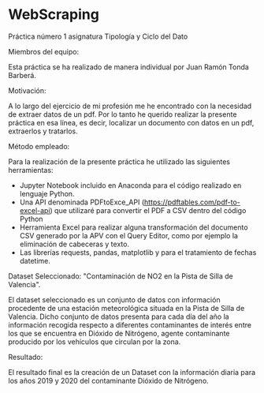 # WebScraping
Práctica número 1 asignatura Tipología y Ciclo del Dato

Miembros del equipo:

Esta práctica se ha realizado de manera individual por Juan Ramón Tonda Barberá.

Motivación:

A lo largo del ejercicio de mi profesión me he encontrado con la necesidad de extraer datos de un pdf. Por lo tanto he querido realizar la presente práctica en esa línea, es decir, localizar un documento con datos en un pdf, extraerlos y tratarlos. 

Método empleado:

Para la realización de la presente práctica he utilizado las siguientes herramientas:
- Jupyter Notebook incluido en Anaconda para el código realizado en lenguaje Python.
- Una API denominada PDFtoExce_API (https://pdftables.com/pdf-to-excel-api) que utilizaré para convertir el PDF a CSV dentro del código Python
- Herramienta Excel para realizar alguna transformación del documento CSV generado por la APV con el Query Editor, como por ejemplo la eliminación de cabeceras y texto.
- Las librerías requests, pandas, matplotlib y para el tratamiento de fechas datetime.

Dataset Seleccionado: "Contaminación de NO2 en la Pista de Silla de Valencia".

El dataset seleccionado es un conjunto de datos con información procedente de una estación meteorológica situada en la Pista de Silla  de Valencia. Dicho conjunto de datos presenta para cada día del año la información recogida respecto a diferentes contaminantes de interés entre los que se encuentra en Dióxido de Nitrógeno, agente contaminante producido por los vehículos que circulan por la zona.

Resultado:

El resultado final es la creación de un Dataset con la información diaria para los años 2019 y 2020 del contaminante Dióxido de  Nitrógeno. 
